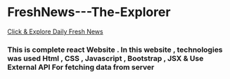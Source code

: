 # FreshNews---The-Explorer
<a href = "">Click & Explore Daily Fresh News</a>
<h3> This is complete react Website . In this website , technologies was used Html , CSS , Javascript , Bootstrap , JSX &amp; Use External API For fetching data from server </h3>

